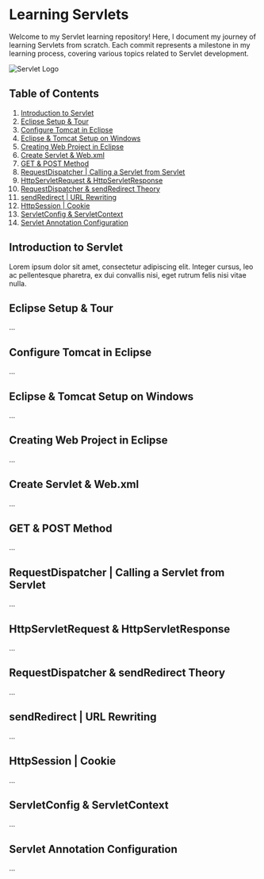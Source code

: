 # Learning Servlets

Welcome to my Servlet learning repository! Here, I document my journey of learning Servlets from scratch. Each commit represents a milestone in my learning process, covering various topics related to Servlet development.

![Servlet Logo]("./assets/images/javaBanner.png")

## Table of Contents

1. [Introduction to Servlet](#introduction-to-servlet)
2. [Eclipse Setup & Tour](#eclipse-setup--tour)
3. [Configure Tomcat in Eclipse](#configure-tomcat-in-eclipse)
4. [Eclipse & Tomcat Setup on Windows](#eclipse--tomcat-setup-on-windows)
5. [Creating Web Project in Eclipse](#creating-web-project-in-eclipse)
6. [Create Servlet & Web.xml](#create-servlet--webxml)
7. [GET & POST Method](#get--post-method)
8. [RequestDispatcher | Calling a Servlet from Servlet](#requestdispatcher--calling-a-servlet-from-servlet)
9. [HttpServletRequest & HttpServletResponse](#httpservletrequest--httpservletresponse)
10. [RequestDispatcher & sendRedirect Theory](#requestdispatcher--sendredirect-theory)
11. [sendRedirect | URL Rewriting](#sendredirect--url-rewriting)
12. [HttpSession | Cookie](#httpsession--cookie)
13. [ServletConfig & ServletContext](#servletconfig--servletcontext)
14. [Servlet Annotation Configuration](#servlet-annotation-configuration)

## Introduction to Servlet

Lorem ipsum dolor sit amet, consectetur adipiscing elit. Integer cursus, leo ac pellentesque pharetra, ex dui convallis nisi, eget rutrum felis nisi vitae nulla.

## Eclipse Setup & Tour

...

## Configure Tomcat in Eclipse

...

## Eclipse & Tomcat Setup on Windows

...

## Creating Web Project in Eclipse

...

## Create Servlet & Web.xml

...

## GET & POST Method

...

## RequestDispatcher | Calling a Servlet from Servlet

...

## HttpServletRequest & HttpServletResponse

...

## RequestDispatcher & sendRedirect Theory

...

## sendRedirect | URL Rewriting

...

## HttpSession | Cookie

...

## ServletConfig & ServletContext

...

## Servlet Annotation Configuration

...

